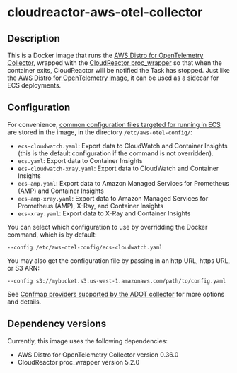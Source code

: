 # cloudreactor-aws-otel-collector

## Description

This is a Docker image that runs the [AWS Distro for OpenTelemetry Collector](https://aws-otel.github.io/docs/introduction),
wrapped with the
[CloudReactor proc_wrapper](https://github.com/CloudReactor/cloudreactor-procwrapper)
so that when the container exits, CloudReactor will be notified the Task has stopped.
Just like the [AWS Distro for OpenTelemetry image](https://aws-otel.github.io/docs/),
it can be used as a sidecar for ECS deployments.

## Configuration

For convenience, [common configuration files targeted for running in ECS](https://aws-otel.github.io/docs/getting-started/ecs-configurations/ecs-config-section) are stored in the image, in the directory `/etc/aws-otel-config/`:

* `ecs-cloudwatch.yaml`: Export data to CloudWatch and Container Insights (this is the default configuration if the command is not overridden).
* `ecs.yaml`: Export data to Container Insights
* `ecs-cloudwatch-xray.yaml`: Export data to CloudWatch and Container Insights
* `ecs-amp.yaml`: Export data to Amazon Managed Services for Prometheus (AMP) and
Container Insights
* `ecs-amp-xray.yaml`: Export data to Amazon Managed Services for Prometheus (AMP),
X-Ray, and Container Insights
* `ecs-xray.yaml`: Export data to X-Ray and Container Insights

You can select which configuration to use by overridding the Docker command,
which is by default:

    --config /etc/aws-otel-config/ecs-cloudwatch.yaml

You may also get the configuration file by passing in an http URL, https URL, or S3 ARN:

    --config s3://mybucket.s3.us-west-1.amazonaws.com/path/to/config.yaml

See [Confmap providers supported by the ADOT collector](https://aws-otel.github.io/docs/components/confmap-providers) for more options and details.

## Dependency versions

Currently, this image uses the following dependencies:

  * AWS Distro for OpenTelemetry Collector version 0.36.0
  * CloudReactor proc_wrapper version 5.2.0
